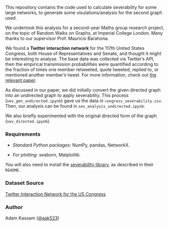 This repository contains the code used to calculate severability for some large networks, to generate some visulations/analysis for the second graph used.

We undertook this analysis for a second-year Maths group research project, on the topic of Random Walks on Graphs, at Imperial College London. Many thanks to our supervisor Prof. Mauricio Barahona.

We found a **Twitter interaction network** for the 117th United States Congress, both House of Representatives and Senate, and thought it might be interesting to analyse. The base data was collected via Twitter’s API, then the empirical transmission probabilities were quantified according to the fraction of times one member retweeted, quote tweeted, replied to, or mentioned another member’s tweet. For more information, check out [the relevant paper](https://pmc.ncbi.nlm.nih.gov/articles/PMC10493874/).

As discussed in our paper, we did initially convert the given directed graph into an undirected graph to apply severability. This process (`sev_gen_undirected.ipynb`) gave us the data in `congress_severability.csv`. Then, our analysis can be found in `sev_analysis_undirected.ipynb`.

We also briefly experimented with the original directed form of the graph (`sev_directed.ipynb`).

### Requirements
- *Standard Python packages:* NumPy, pandas, NetworkX.

- *For plotting:* seaborn, Matplotlib.

You will also need to install the [severability library](https://github.com/barahona-research-group/severability), as described in their `README`.

### Dataset Source
[Twitter Interaction Network for the US Congress](https://snap.stanford.edu/data/congress-twitter.html)

### Author
Adam Kassam (@[aak523](mailto:adam.kassam23@imperial.ac.uk))